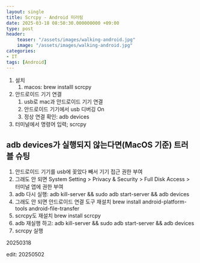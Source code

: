 ```yaml
---
layout: single
title: Scrcpy - Android 미러링
date: 2025-03-18 08:50:30.000000000 +09:00
type: post
header:
    teaser: "/assets/images/walking-android.jpg"
    image: "/assets/images/walking-android.jpg"
categories:
- IT
tags: [Android]
---
```


1. 설치
    1. macos: brew installl scrcpy
2. 안드로이드 기기 연결
    1. usb로 mac과 안드로이드 기기 연결
    2. 안드로이드 기기에서 usb 디버깅 On
    3. 정상 연결 확인: adb devices
3.  터미널에서 명령어 입력; scrcpy

## adb devices가 실행되지 않는다면(MacOS 기준) 트러블 슈팅

1. 안드로이드 기기를 usb에 꽂았다 빼서 기기 접근 권한 부여
1. 그래도 안 되면 System Setting > Privacy & Security > Full Disk Access > 터미널 앱에 권한 부여
1. adb 다시 실행: adb kill-server && sudo adb start-server && adb devices
1. 그래도 안 되면 안드로이드 연결 도구 재설치 brew install android-platform-tools android-file-transfer
1. scrcpy도 재설치 brew install scrcpy
1. adb 재실행 하고: adb kill-server && sudo adb start-server && adb devices
1. scrcpy 실행

20250318

edit: 20250502
